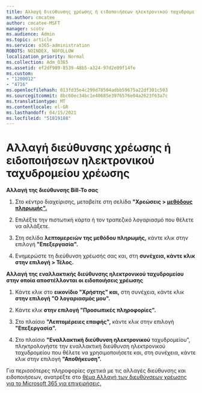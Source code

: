 ```yaml
---
title: Αλλαγή διεύθυνσης χρέωσης ή ειδοποιήσεων ηλεκτρονικού ταχυδρομείου χρέωσης
ms.author: cmcatee
author: cmcatee-MSFT
manager: scotv
ms.audience: Admin
ms.topic: article
ms.service: o365-administration
ROBOTS: NOINDEX, NOFOLLOW
localization_priority: Normal
ms.collection: Adm_O365
ms.assetid: ef2df989-8539-48b5-a324-97d2e09f14fe
ms.custom:
- "1200012"
- "4716"
ms.openlocfilehash: 013fd35e4c299d78504adbb59675a22df301c503
ms.sourcegitcommit: 8bc60ec34bc1e40685e3976576e04a2623f63a7c
ms.translationtype: MT
ms.contentlocale: el-GR
ms.lasthandoff: 04/15/2021
ms.locfileid: "51819188"
---
```

# <a name="change-billing-address-or-billing-email-notifications"></a>Αλλαγή διεύθυνσης χρέωσης ή ειδοποιήσεων ηλεκτρονικού ταχυδρομείου χρέωσης

**Αλλαγή της διεύθυνσης Bill-To σας**

1. Στο κέντρο διαχείρισης, μεταβείτε στη σελίδα **"Χρεώσεις > [μεθόδους πληρωμής".](https://go.microsoft.com/fwlink/p/?linkid=2018806)**

2. Επιλέξτε την πιστωτική κάρτα ή τον τραπεζικό λογαριασμό που θέλετε να αλλάξετε.

3. Στη σελίδα **λεπτομερειών της μεθόδου πληρωμής,** κάντε κλικ στην επιλογή **"Επεξεργασία".**

4. Ενημερώστε τη διεύθυνση χρέωσής σας και, στη **συνέχεια, κάντε κλικ στην επιλογή > Τέλος.**

**Αλλαγή της εναλλακτικής διεύθυνσης ηλεκτρονικού ταχυδρομείου στην οποία αποστέλλονται οι ειδοποιήσεις χρέωσης** 

1. Κάντε κλικ στο **εικονίδιο "Χρήστης" και,** στη συνέχεια, κάντε κλικ **στην επιλογή "Ο λογαριασμός μου".**

2. Κάντε κλικ **στην επιλογή "Προσωπικές πληροφορίες".**

3. Στο πλαίσιο **"Λεπτομέρειες επαφής",** κάντε κλικ στην επιλογή **"Επεξεργασία".**

4. Στο πλαίσιο **"Εναλλακτική διεύθυνση ηλεκτρονικού** ταχυδρομείου", πληκτρολογήστε την εναλλακτική διεύθυνση ηλεκτρονικού ταχυδρομείου που θέλετε να χρησιμοποιήσετε και, στη συνέχεια, κάντε κλικ στην επιλογή **"Αποθήκευση".**

Για περισσότερες πληροφορίες σχετικά με τις αλλαγές διεύθυνσης και ειδοποιήσεων, ανατρέξτε στο [θέμα Αλλαγή των διευθύνσεων χρέωσης για το Microsoft 365 για επιχειρήσεις.](https://docs.microsoft.com/microsoft-365/commerce/billing-and-payments/change-your-billing-addresses?view=o365-worldwide)
